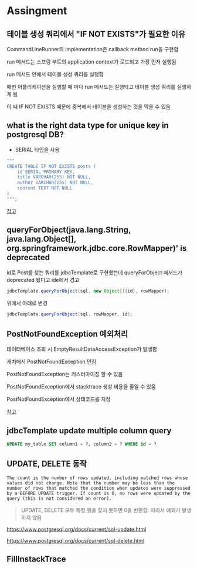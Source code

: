 # Assingment

## 테이블 생성 쿼리에서 "IF NOT EXISTS"가 필요한 이유

CommandLineRunner의 implementation은 callback method run을 구현함

run 메서드는 스프링 부트의 application context가 로드되고 가장 먼저 실행됨

run 메서드 안에서 테이블 생성 쿼리를 실행함

매번 어플리케이션을 실행할 때 마다 run 메서드는 실행되고 테이블 생성 쿼리를 실행하게 됨

이 때 IF NOT EXISTS 때문에 중복해서 테이블을 생성하는 것을 막을 수 있음

## what is the right data type for unique key in postgresql DB?

- SERIAL 타입을 사용

```java
"""
CREATE TABLE IF NOT EXISTS posts (
	id SERIAL PRIMARY KEY,
	title VARCHAR(255) NOT NULL,
	author VARCHAR(255) NOT NULL,
	content TEXT NOT NULL
)
""";
```

[참고](https://stackoverflow.com/questions/11778102/what-is-the-right-data-type-for-unique-key-in-postgresql-db)

## queryForObject(java.lang.String, java.lang.Object[], org.springframework.jdbc.core.RowMapper<T>)' is deprecated

id로 Post를 찾는 쿼리를 jdbcTemplate로 구현했는데 queryForObject 메서드가 deprecated 됬다고 ide에서 경고

```java
jdbcTemplate.queryForObject(sql, new Object[]{id}, rowMapper);
```

위에서 아래로 변경

```java
jdbcTemplate.queryForObject(sql, rowMapper, id);
```

## PostNotFoundException 예외처리

데이터베이스 조회 시 EmptyResultDataAccessException가 발생함

캐치해서 PostNotFoundException 던짐

PostNotFoundException는 커스터마이징 할 수 있음

PostNotFoundException에서 stacktrace 생성 비용을 줄일 수 있음

PostNotFoundException에서 상태코드를 지정

[참고](https://jerry92k.tistory.com/42)

## jdbcTemplate update multiple column query

```sql
UPDATE my_table SET column1 = ?, column2 = ? WHERE id = ?
```

## UPDATE, DELETE  동작

```docs
The count is the number of rows updated, including matched rows whose values did not change. Note that the number may be less than the number of rows that matched the condition when updates were suppressed by a BEFORE UPDATE trigger. If count is 0, no rows were updated by the query (this is not considered an error).
```

> UPDATE, DELETE 모두 특정 행을 찾지 못하면 0을 반환함. 따라서 예외가 발생하지 않음

https://www.postgresql.org/docs/current/sql-update.html

https://www.postgresql.org/docs/current/sql-delete.html

## FillInstackTrace